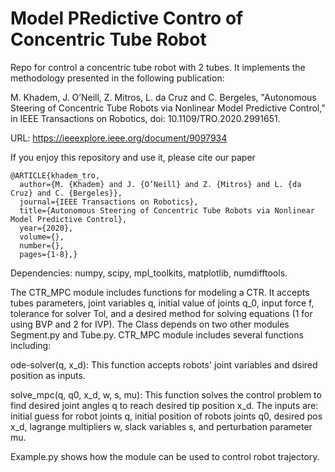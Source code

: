 # Model PRedictive Contro of Concentric Tube Robot 
Repo for control a concentric tube robot with 2 tubes. It implements the methodology presented in the following publication:

M. Khadem, J. O’Neill, Z. Mitros, L. da Cruz and C. Bergeles, "Autonomous Steering of Concentric Tube Robots via Nonlinear Model Predictive Control," in IEEE Transactions on Robotics, 
doi: 10.1109/TRO.2020.2991651.

URL: https://ieeexplore.ieee.org/document/9097934

If you enjoy this repository and use it, please cite our paper
```
@ARTICLE{khadem_tro,
  author={M. {Khadem} and J. {O’Neill} and Z. {Mitros} and L. {da Cruz} and C. {Bergeles}},
  journal={IEEE Transactions on Robotics}, 
  title={Autonomous Steering of Concentric Tube Robots via Nonlinear Model Predictive Control}, 
  year={2020},
  volume={},
  number={},
  pages={1-8},}
```

Dependencies: numpy, scipy, mpl_toolkits, matplotlib, numdifftools.

The CTR_MPC module includes functions for modeling a  CTR. It accepts tubes parameters, joint variables q, initial value of joints q_0, input force f, tolerance for solver Tol, and a desired method for solving equations (1 for using BVP and 2 for IVP). The Class depends on two other modules Segment.py and Tube.py. CTR_MPC module includes several functions including:

ode-solver(q, x_d): This function accepts robots' joint variables and dsired position as inputs.

solve_mpc(q, q0, x_d, w, s, mu): This function solves the control problem to find desired joint angles q to reach desired tip position x_d. The inputs are: initial guess for robot 
joints q, initial position of robots joints q0, desired pos x_d, lagrange multipliers w, slack variables s, and perturbation parameter mu.

Example.py shows how the module can be used to control robot trajectory.

